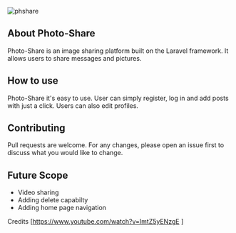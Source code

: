 <p align="center">

![phshare](https://user-images.githubusercontent.com/68854524/92119991-cd48e400-edf8-11ea-9f97-024e648961bd.png)


</p>


## About Photo-Share

Photo-Share is an image sharing platform built on the Laravel framework. It allows users to share messages and pictures.



## How to use

Photo-Share it's easy to use. User can simply register, log in and add posts with just a click. Users can also edit profiles.


## Contributing

Pull requests are welcome. For any changes, please open an issue first to discuss what you would like to change.

## Future Scope

- Video sharing
- Adding delete capabilty
- Adding home page navigation


Credits [https://www.youtube.com/watch?v=ImtZ5yENzgE ]
